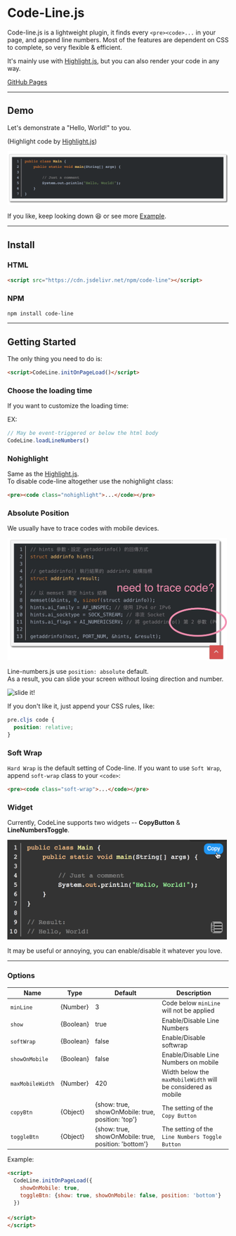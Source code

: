 # Code-Line.js

Code-line.js is a lightweight plugin, it finds every `<pre><code>...` in your page, and append line numbers. Most of the features are dependent on CSS to complete, so very flexible & efficient.

It's mainly use with [Highlight.js](https://github.com/isagalaev/highlight.js), but you can also render your code in any way.  

[GitHub Pages](https://js-zheng.github.io/code-line/)

---

## Demo 

Let's demonstrate a "Hello, World!" to you.

(Highlight code by [Highlight.js](https://github.com/isagalaev/highlight.js))

![java-hello-world](demo/img/java-hello-world.png)

If you like, keep looking down 😆 or see more [Example](https://js-zheng.github.io/code-line/demo/).


---

## Install

### HTML

```html
<script src="https://cdn.jsdelivr.net/npm/code-line"></script>
```

### NPM

```
npm install code-line
```


---

## Getting Started

The only thing you need to do is:

```html
<script>CodeLine.initOnPageLoad()</script>
```  

### Choose the loading time
If you want to customize the loading time:

EX:
```javascript
// May be event-triggered or below the html body
CodeLine.loadLineNumbers()
```

### Nohighlight

Same as the [Highlight.js](https://github.com/isagalaev/highlight.js).  
To disable code-line altogether use the nohighlight class:

```html
<pre><code class="nohighlight">...</code></pre>
```

### Absolute Position

We usually have to trace codes with mobile devices. 

<img src="demo/img/need-to-trace-code.png" alt="need-to-trace-code?.png" width="500px">

Line-numbers.js use `position: absolute` default.  
As a result, you can slide your screen without losing direction and number.  

<img src="demo/img/slide-it.jpg" alt="slide it!" width="500px">


If you don't like it, just append your CSS rules, like:

```css
pre.cljs code {
  position: relative;
}  
```

### Soft Wrap

`Hard Wrap` is the default setting of Code-line.
If you want to use `Soft Wrap`, append `soft-wrap` class to your `<code>`:  

```html
<pre><code class="soft-wrap">...</code></pre>
```

### Widget

Currently, CodeLine supports two widgets -- **CopyButton** & **LineNumbersToggle**.

<img src="demo/img/two-widgets.png" alt="two-widgets.png" width="500px">

It may be useful or annoying, you can enable/disable it whatever you love.

---

### Options


| Name             | Type      | Default                                              | Description                                                   |
|------------------|-----------|------------------------------------------------------|---------------------------------------------------------------|
| `minLine`        | {Number}  | 3                                                    | Code below `minLine` will not be applied                      |
| `show`           | {Boolean} | true                                                 | Enable/Disable Line Numbers                                   |
| `softWrap`       | {Boolean} | false                                                | Enable/Disable softwrap                                       |
| `showOnMobile`   | {Boolean} | false                                                | Enable/Disable Line Numbers on mobile                         |
| `maxMobileWidth` | {Number}  | 420                                                  | Width below the `maxMobileWidth` will be considered as mobile |
| `copyBtn`        | {Object}  | {show: true, showOnMobile: true, position: 'top'}    | The setting of the `Copy Button`                              |
| `toggleBtn`      | {Object}  | {show: true, showOnMobile: true, position: 'bottom'} | The setting of the `Line Numbers Toggle Button`               |

Example:
```html
<script>
  CodeLine.initOnPageLoad({
    showOnMobile: true,
    toggleBtn: {show: true, showOnMobile: false, position: 'bottom'}
  })

</script>
</script>
```